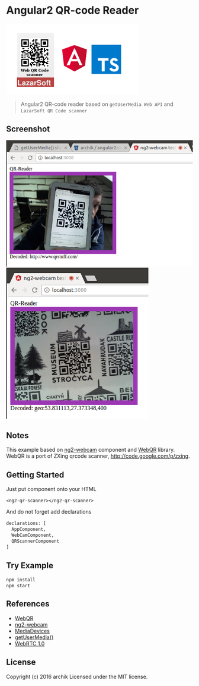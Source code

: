 # Angular2 QR-code Reader

![Technologies](./media/tech.png)

> Angular2 QR-code reader based on `getUserMedia Web API` and `LazarSoft QR Code scanner`

## Screenshot

![Screenshot1](./media/screen.png)
![Screenshot2](./media/screen1.png)

## Notes

This example based on [ng2-webcam](https://www.npmjs.com/package/ng2-webcam) component and [WebQR](http://webqr.com) library.
WebQR is a port of ZXing qrcode scanner, http://code.google.com/p/zxing.

## Getting Started
Just put component onto your HTML
```
<ng2-qr-scanner></ng2-qr-scanner>
```

And do not forget add declarations
```
declarations: [
  AppComponent,
  WebCamComponent,
  QRScannerComponent
]
```


## Try Example
```
npm install
npm start
```


## References
* [WebQR](http://webqr.com)
* [ng2-webcam](https://www.npmjs.com/package/ng2-webcam)
* [MediaDevices](https://developer.mozilla.org/en-US/docs/Web/API/MediaDevices)
* [getUserMedia()](https://w3c.github.io/mediacapture-main/getusermedia.html)
* [WebRTC 1.0](http://w3c.github.io/webrtc-pc/)

## License
Copyright (c) 2016 archik
Licensed under the MIT license.
